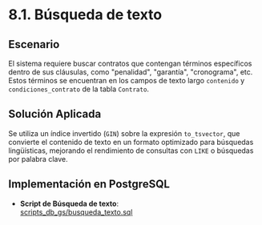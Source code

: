 # 8.1. Búsqueda de texto

## Escenario

El sistema requiere buscar contratos que contengan términos específicos dentro de sus cláusulas, como "penalidad", "garantía", "cronograma", etc. Estos términos se encuentran en los campos de texto largo `contenido` y `condiciones_contrato` de la tabla `Contrato`.

## Solución Aplicada

Se utiliza un índice invertido (`GIN`) sobre la expresión `to_tsvector`, que convierte el contenido de texto en un formato optimizado para búsquedas lingüísticas, mejorando el rendimiento de consultas con `LIKE` o búsquedas por palabra clave.

## Implementación en PostgreSQL

- **Script de Búsqueda de texto**:  
[scripts_db_gs/busqueda_texto.sql](https://github.com/fiis-bd251/bd251-grupo4/blob/main/scripts_db_gs/poblamiento_inicial.sql)